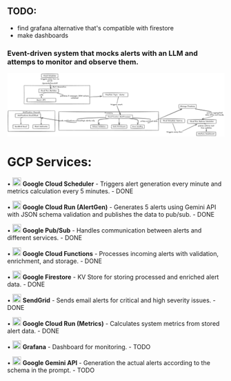 ## TODO:
- find grafana alternative that's compatible with firestore
- make dashboards

### Event-driven system that mocks alerts with an LLM and attemps to monitor and observe them.

![diagram](images/diagram.png)

# GCP Services: 

• <img src="https://www.svgrepo.com/show/375384/cloud-scheduler.svg" width="20" height="20"> **Google Cloud Scheduler** - Triggers alert generation every minute and metrics calculation every 5 minutes. - DONE

• <img src="https://api.iconify.design/logos:google-cloud-run.svg" width="20" height="20"> **Google Cloud Run (AlertGen)** - Generates 5 alerts using Gemini API with JSON schema validation and publishes the data to pub/sub. - DONE

• <img src="https://www.svgrepo.com/show/375484/pubsub.svg" width="20" height="20"> **Google Pub/Sub** - Handles communication between alerts and different services. - DONE 

• <img src="https://api.iconify.design/logos:google-cloud-functions.svg" width="20" height="20"> **Google Cloud Functions** - Processes incoming alerts with validation, enrichment, and storage. - DONE

• <img src="https://www.svgrepo.com/show/375433/firestore.svg" width="20" height="20"> **Google Firestore** - KV Store for storing processed and enriched alert data. - DONE

• <img src="https://www.svgrepo.com/show/354327/sendgrid-icon.svg" width="20" height="20"> **SendGrid** - Sends email alerts for critical and high severity issues. - DONE

• <img src="https://api.iconify.design/logos:google-cloud-run.svg" width="20" height="20"> **Google Cloud Run (Metrics)** - Calculates system metrics from stored alert data. - DONE

• <img src="https://grafana.com/static/img/menu/grafana2.svg" width="20" height="20"> **Grafana** - Dashboard for monitoring. - TODO

• <img src="https://www.gstatic.com/lamda/images/gemini_sparkle_v002_d4735304ff6292a690345.svg" width="20" height="20"> **Google Gemini API** - Generation the actual alerts according to the schema in the prompt. - TODO
